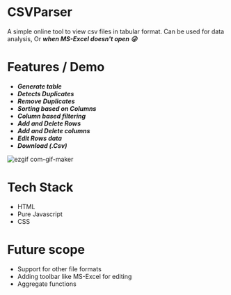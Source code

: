 # CSVParser

A simple online tool to view csv files in tabular format. Can be used for data analysis, Or ***when MS-Excel doesn't open :stuck_out_tongue_winking_eye:***

# Features / Demo

- ***Generate table***
- ***Detects Duplicates***
- ***Remove Duplicates***
- ***Sorting based on Columns***
- ***Column based filtering***
- ***Add and Delete Rows***
- ***Add and Delete columns***
- ***Edit Rows data***
- ***Download (.Csv)***


![ezgif com-gif-maker](https://user-images.githubusercontent.com/22127564/129059350-15f642c9-cf7f-4b15-a1b9-09ccdcdc8584.gif)


# Tech Stack
 - HTML
 - Pure Javascript
 - CSS

# Future scope
- Support for other file formats
- Adding toolbar like MS-Excel for editing
- Aggregate functions

